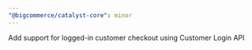 ```yaml
---
"@bigcommerce/catalyst-core": minor
---
```


Add support for logged-in customer checkout using Customer Login API

